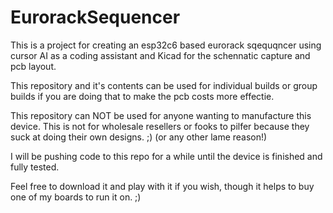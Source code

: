 # EurorackSequencer
This is a project for creating an esp32c6 based eurorack sqequqncer using cursor AI as a coding assistant and Kicad for the schennatic capture and pcb layout.

This repository and it's contents can be used for individual builds or group builds if you are doing that to make the pcb costs more effectie. 

This repository can NOT be used for anyone wanting to manufacture this device. This is not for wholesale resellers or fooks to pilfer because they suck at doing their own designs. ;) (or any other lame reason!) 

I will be pushing code to this repo for a while until the device is finished and fully tested. 

Feel free to download it and play with it if you wish, though it helps to buy one of my boards to run it on. ;)

